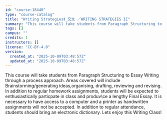 ```yaml
---
id: "course:18440"
type: "course-catalog"
title: "Writing StrategiesⅡ_交文 ／WRITING STRATEGIES II"
summary: "This course will take students from Paragraph Structuring to Essay Writing through a process approach. Areas covered wil…"
tags: []
campus: ""
credits: 1
instructors: []
license: "CC-BY-4.0"
version:
  created_at: "2025-10-09T03:48:57Z"
  updated_at: "2025-10-09T03:48:57Z"
---
```

This course will take students from Paragraph Structuring to Essay Writing through a process approach. Areas covered will include Brainstorming/generating ideas,organising, drafting, reviewing and revising. In addition to regular homework assignments, students will be expected to enthusiastically particpate in class and produv\ce a lengthy Final Essay. It is necessary to have access to a computer and a printer as handwritten assignments will not be accepted. In addition to regular attendance, students should bring an electronic dictionary. Lets enjoy this Writing Class!
